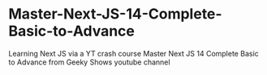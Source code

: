 # Master-Next-JS-14-Complete-Basic-to-Advance
Learning Next JS via a YT crash course Master Next JS 14 Complete Basic to Advance from Geeky Shows youtube channel
